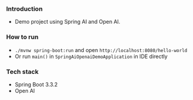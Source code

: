 ### Introduction
- Demo project using Spring AI and Open AI.

### How to run
- `./mvnw spring-boot:run` and open `http://localhost:8080/hello-world`
- Or run `main()` in `SpringAiOpenaiDemoApplication` in IDE directly

### Tech stack
- Spring Boot 3.3.2
- Open AI